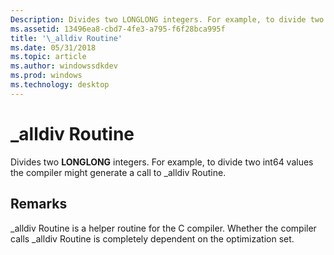 ```yaml
---
Description: Divides two LONGLONG integers. For example, to divide two int64 values the compiler might generate a call to \_alldiv Routine.
ms.assetid: 13496ea8-cbd7-4fe3-a795-f6f28bca995f
title: '\_alldiv Routine'
ms.date: 05/31/2018
ms.topic: article
ms.author: windowssdkdev
ms.prod: windows
ms.technology: desktop
---
```


# \_alldiv Routine

Divides two **LONGLONG** integers. For example, to divide two int64 values the compiler might generate a call to \_alldiv Routine.

## Remarks

\_alldiv Routine is a helper routine for the C compiler. Whether the compiler calls \_alldiv Routine is completely dependent on the optimization set.

 

 



